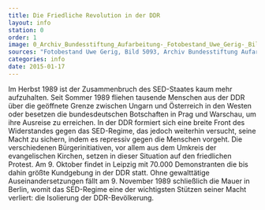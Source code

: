 ```yaml
---
title: Die Friedliche Revolution in der DDR
layout: info
station: 0
order: 1
image: 0_Archiv_Bundesstiftung_Aufarbeitung-_Fotobestand_Uwe_Gerig-_Bild_5093
sources: "Fotobestand Uwe Gerig, Bild 5093, Archiv Bundesstiftung Aufarbeitung."
categories: info
date: 2015-01-17
---
```

Im Herbst 1989 ist der Zusammenbruch des SED-Staates kaum mehr aufzuhalten. Seit Sommer 1989 fliehen tausende Menschen aus der DDR &uuml;ber die ge&ouml;ffnete Grenze zwischen Ungarn und &Ouml;sterreich in den Westen oder besetzen die bundesdeutschen Botschaften in Prag und Warschau, um ihre Ausreise zu erreichen. In der DDR formiert sich eine breite Front des Widerstandes gegen das SED-Regime, das jedoch weiterhin versucht, seine Macht zu sichern, indem es repressiv gegen die Menschen vorgeht. Die verschiedenen B&uuml;rgerinitiativen, vor allem aus dem Umkreis der evangelischen Kirchen, setzen in dieser Situation auf den friedlichen Protest. Am 9. Oktober findet in Leipzig mit 70.000 Demonstranten die bis dahin gr&ouml;&szlig;te Kundgebung in der DDR statt. Ohne gewaltt&auml;tige Auseinandersetzungen f&auml;llt am 9. November 1989 schlie&szlig;lich die Mauer in Berlin, womit das SED-Regime eine der wichtigsten St&uuml;tzen seiner Macht verliert: die Isolierung der DDR-Bev&ouml;lkerung.
